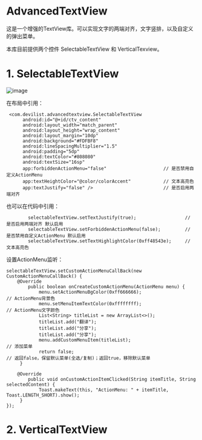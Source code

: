 # AdvancedTextView

这是一个增强的TextView库。可以实现文字的两端对齐，文字竖排，以及自定义的弹出菜单。

本库目前提供两个控件 SelectableTextView 和 VerticalTexview。

# 1. SelectableTextView

![image](https://github.com/devilist/AdvancedTextView/raw/master/images/selectabletextview.gif)

在布局中引用：

``` 
 <com.devilist.advancedtextview.SelectableTextView
      android:id="@+id/ctv_content"
      android:layout_width="match_parent"
      android:layout_height="wrap_content"
      android:layout_margin="10dp"
      android:background="#FDFBF8"
      android:lineSpacingMultiplier="1.5"
      android:padding="5dp"
      android:textColor="#808080"
      android:textSize="16sp"
      app:forbiddenActionMenu="false"                     // 是否禁用自定义ActionMenu
      app:textHeightColor="@color/colorAccent"            // 文本高亮色
      app:textJustify="false" />                          // 是否启用两端对齐
``` 

也可以在代码中引用：

```
        selectableTextView.setTextJustify(true);                  // 是否启用两端对齐 默认启用 
        selectableTextView.setForbiddenActionMenu(false);         // 是否禁用自定义ActionMenu 默认启用
        selectableTextView.setTextHighlightColor(0xff48543e);     // 文本高亮色
```

设置ActionMenu监听：

```
selectableTextView.setCustomActionMenuCallBack(new CustomActionMenuCallBack() {
    @Override
        public boolean onCreateCustomActionMenu(ActionMenu menu) {
            menu.setActionMenuBgColor(0xff666666);                    // ActionMenu背景色
            menu.setMenuItemTextColor(0xffffffff);                   // ActionMenu文字颜色
            List<String> titleList = new ArrayList<>();
            titleList.add("翻译");
            titleList.add("分享");
            titleList.add("分享");
            menu.addCustomMenuItem(titleList);                       // 添加菜单
            return false;                                            // 返回false，保留默认菜单(全选/复制)；返回true，移除默认菜单
     }
     
    @Override
        public void onCustomActionItemClicked(String itemTitle, String selectedContent) {
            Toast.makeText(this, "ActionMenu: " + itemTitle, Toast.LENGTH_SHORT).show();
     }
});
```

# 2. VerticalTextView

